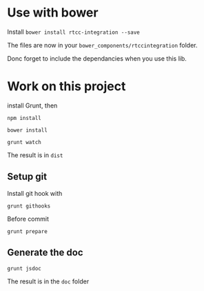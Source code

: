 # Use with bower

Install `bower install rtcc-integration --save`

The files are now in your `bower_components/rtccintegration` folder.

Donc forget to include the dependancies when you use this lib.

# Work on this project

install Grunt, then

`npm install`

`bower install`

`grunt watch`

The result is in `dist`

## Setup git

Install git hook with

`grunt githooks`


Before commit

`grunt prepare`

## Generate the doc

`grunt jsdoc`

The result is in the `doc` folder
